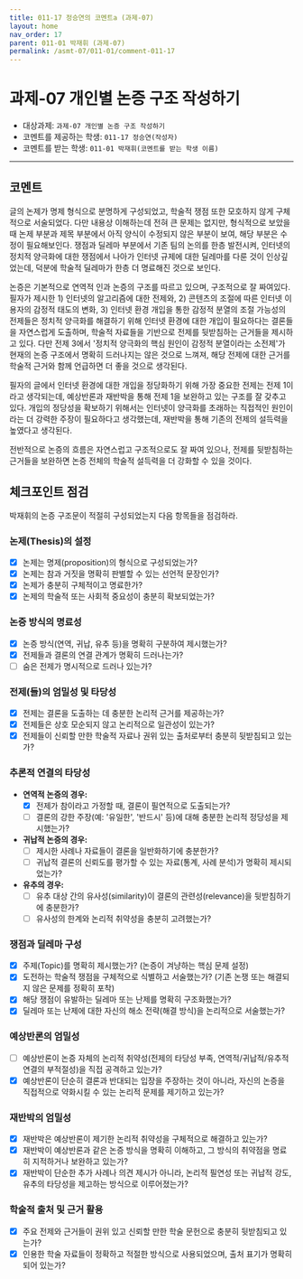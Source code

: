 ```yaml
---
title: 011-17 정승연의 코멘트a (과제-07) 
layout: home
nav_order: 17
parent: 011-01 박재휘 (과제-07)
permalink: /asmt-07/011-01/comment-011-17
---
```


# 과제-07 개인별 논증 구조 작성하기

- 대상과제: `과제-07 개인별 논증 구조 작성하기`
- 코멘트를 제공하는 학생: `011-17 정승연(작성자)` 
- 코멘트를 받는 학생: `011-01 박재휘(코멘트를 받는 학생 이름)` 

---

## 코멘트

글의 논제가 명제 형식으로 분명하게 구성되었고, 학술적 쟁점 또한 모호하지 않게 구체적으로 서술되었다. 다만 내용상 이해하는데 전혀 큰 문제는 없지만, 형식적으로 보았을 때 논제 부분과 제목 부분에서 아직 양식이 수정되지 않은 부분이 보여, 해당 부분은 수정이 필요해보인다. 쟁점과 딜레마 부분에서 기존 팀의 논의를 한층 발전시켜, 인터넷의 정치적 양극화에 대한 쟁점에서 나아가 인터넷 규제에 대한 딜레마를 다룬 것이 인상깊었는데, 덕분에 학술적 딜레마가 한층 더 명료해진 것으로 보인다. 

논증은 기본적으로 연역적 인과 논증의 구조를 따르고 있으며, 구조적으로 잘 짜여있다. 필자가 제시한 1) 인터넷의 알고리즘에 대한 전제와, 2) 콘텐츠의 조절에 따른 인터넷 이용자의 감정적 태도의 변화, 3) 인터넷 환경 개입을 통한 감정적 분열의 조절 가능성의 전제들은 정치적 양극화를 해결하기 위해 인터넷 환경에 대한 개입이 필요하다는 결론들을 자연스럽게 도출하며, 학술적 자료들을 기반으로 전제를 뒷받침하는 근거들을 제시하고 있다.  다만 전제 3에서 '정치적 양극화의 핵심 원인이 감정적 분열이라는 소전제'가 현재의 논증 구조에서 명확히 드러나지는 않은 것으로 느껴져, 해당 전제에 대한 근거를 학술적 근거와 함께 언급하면 더 좋을 것으로 생각된다. 

필자의 글에서 인터넷 환경에 대한 개입을 정당화하기 위해 가장 중요한 전제는 전제 1이라고 생각되는데, 예상반론과 재반박을 통해 전제 1을 보완하고 있는 구조를 잘 갖추고 있다. 개입의 정당성을 확보하기 위해서는 인터넷이 양극화를 초래하는 직접적인 원인이라는 더 강력한 주장이 필요하다고 생각했는데, 재반박을 통해 기존의 전제의 설득력을 높였다고 생각된다. 

전반적으로 논증의 흐름은 자연스럽고 구조적으로도 잘 짜여 있으나, 전제를 뒷받침하는 근거들을 보완하면 논증 전체의 학술적 설득력을 더 강화할 수 있을 것이다.

## 체크포인트 점검

박재휘의 논증 구조문이 적절히 구성되었는지 다음 항목들을 점검하라.

### **논제(Thesis)의 설정**
- [x] 논제는 명제(proposition)의 형식으로 구성되었는가?
- [x] 논제는 참과 거짓을 명확히 판별할 수 있는 선언적 문장인가?
- [x] 논제가 충분히 구체적이고 명료한가?
- [x] 논제의 학술적 또는 사회적 중요성이 충분히 확보되었는가?

### **논증 방식의 명료성**
- [x] 논증 방식(연역, 귀납, 유추 등)을 명확히 구분하여 제시했는가?
- [x] 전제들과 결론의 연결 관계가 명확히 드러나는가?
- [ ] 숨은 전제가 명시적으로 드러나 있는가?

### **전제(들)의 엄밀성 및 타당성**
- [x] 전제는 결론을 도출하는 데 충분한 논리적 근거를 제공하는가?
- [x] 전제들은 상호 모순되지 않고 논리적으로 일관성이 있는가?
- [x] 전제들이 신뢰할 만한 학술적 자료나 권위 있는 출처로부터 충분히 뒷받침되고 있는가?

### **추론적 연결의 타당성**
- **연역적 논증의 경우:**
  - [x] 전제가 참이라고 가정할 때, 결론이 필연적으로 도출되는가?
  - [ ] 결론의 강한 주장(예: '유일한', '반드시' 등)에 대해 충분한 논리적 정당성을 제시했는가?

- **귀납적 논증의 경우:**
  - [ ] 제시한 사례나 자료들이 결론을 일반화하기에 충분한가?
  - [ ] 귀납적 결론의 신뢰도를 평가할 수 있는 자료(통계, 사례 분석)가 명확히 제시되었는가?

- **유추의 경우:**
  - [ ] 유추 대상 간의 유사성(similarity)이 결론의 관련성(relevance)을 뒷받침하기에 충분한가?
  - [ ] 유사성의 한계와 논리적 취약성을 충분히 고려했는가?

### **쟁점과 딜레마 구성**
- [x] 주제(Topic)를 명확히 제시했는가? (논증이 겨냥하는 핵심 문제 설정)
- [x] 도전하는 학술적 쟁점을 구체적으로 식별하고 서술했는가? (기존 논쟁 또는 해결되지 않은 문제를 정확히 포착)
- [x] 해당 쟁점이 유발하는 딜레마 또는 난제를 명확히 구조화했는가?
- [x] 딜레마 또는 난제에 대한 자신의 해소 전략(해결 방식)을 논리적으로 서술했는가?

### **예상반론의 엄밀성**
- [ ] 예상반론이 논증 자체의 논리적 취약성(전제의 타당성 부족, 연역적/귀납적/유추적 연결의 부적절성)을 직접 공격하고 있는가?
- [x] 예상반론이 단순히 결론과 반대되는 입장을 주장하는 것이 아니라, 자신의 논증을 직접적으로 약화시킬 수 있는 논리적 문제를 제기하고 있는가?

### **재반박의 엄밀성**
- [x] 재반박은 예상반론이 제기한 논리적 취약성을 구체적으로 해결하고 있는가?
- [x] 재반박이 예상반론과 같은 논증 방식을 명확히 이해하고, 그 방식의 취약점을 명료히 지적하거나 보완하고 있는가?
- [x] 재반박이 단순한 추가 사례나 의견 제시가 아니라, 논리적 필연성 또는 귀납적 강도, 유추의 타당성을 제고하는 방식으로 이루어졌는가?

### **학술적 출처 및 근거 활용**
- [x] 주요 전제와 근거들이 권위 있고 신뢰할 만한 학술 문헌으로 충분히 뒷받침되고 있는가?
- [x] 인용한 학술 자료들이 정확하고 적절한 방식으로 사용되었으며, 출처 표기가 명확히 되어 있는가?
